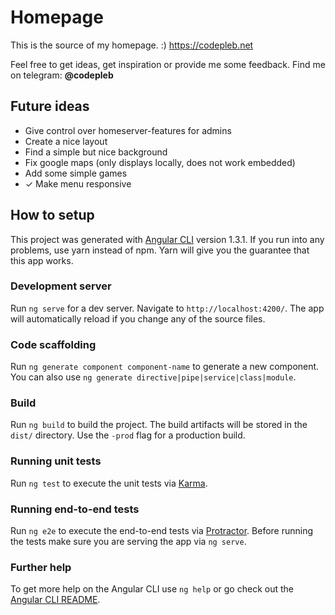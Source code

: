 # Homepage

This is the source of my homepage. :) https://codepleb.net

Feel free to get ideas, get inspiration or provide me some feedback.
Find me on telegram: **@codepleb**

## Future ideas
- Give control over homeserver-features for admins
- Create a nice layout
- Find a simple but nice background
- Fix google maps (only displays locally, does not work embedded)
- Add some simple games
- ✓ Make menu responsive

## How to setup

This project was generated with [Angular CLI](https://github.com/angular/angular-cli) version 1.3.1.
If you run into any problems, use yarn instead of npm. Yarn will give you the guarantee that this app works.

### Development server

Run `ng serve` for a dev server. Navigate to `http://localhost:4200/`. The app will automatically reload if you change any of the source files.

### Code scaffolding

Run `ng generate component component-name` to generate a new component. You can also use `ng generate directive|pipe|service|class|module`.

### Build

Run `ng build` to build the project. The build artifacts will be stored in the `dist/` directory. Use the `-prod` flag for a production build.

### Running unit tests

Run `ng test` to execute the unit tests via [Karma](https://karma-runner.github.io).

### Running end-to-end tests

Run `ng e2e` to execute the end-to-end tests via [Protractor](http://www.protractortest.org/).
Before running the tests make sure you are serving the app via `ng serve`.

### Further help

To get more help on the Angular CLI use `ng help` or go check out the [Angular CLI README](https://github.com/angular/angular-cli/blob/master/README.md).
